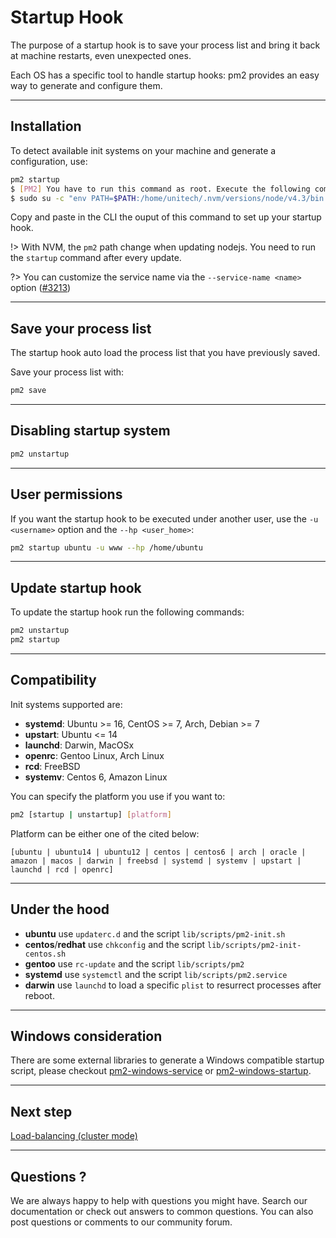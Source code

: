 # Startup Hook

The purpose of a startup hook is to save your process list and bring it back at machine restarts, even unexpected ones.

Each OS has a specific tool to handle startup hooks: pm2 provides an easy way to generate and configure them.

---

## Installation

To detect available init systems on your machine and generate a configuration, use:

```bash
pm2 startup
$ [PM2] You have to run this command as root. Execute the following command:
$ sudo su -c "env PATH=$PATH:/home/unitech/.nvm/versions/node/v4.3/bin pm2 startup <distribution> -u <user> --hp <home-path>
```

Copy and paste in the CLI the ouput of this command to set up your startup hook.

!> With NVM, the `pm2` path change when updating nodejs. You need to run the `startup` command after every update.

?> You can customize the service name via the `--service-name <name>` option ([#3213](https://github.com/Unitech/pm2/pull/3213))

---

## Save your process list

The startup hook auto load the process list that you have previously saved.

Save your process list with:

```bash
pm2 save
```

---

## Disabling startup system

```bash
pm2 unstartup
```

---

## User permissions

If you want the startup hook to be executed under another user, use the `-u <username>` option and the `--hp <user_home>`:

```bash
pm2 startup ubuntu -u www --hp /home/ubuntu
```

---

## Update startup hook

To update the startup hook run the following commands:

```bash
pm2 unstartup
pm2 startup
```

---

## Compatibility

Init systems supported are:

- **systemd**: Ubuntu >= 16, CentOS >= 7, Arch, Debian >= 7
- **upstart**: Ubuntu <= 14
- **launchd**: Darwin, MacOSx
- **openrc**: Gentoo Linux, Arch Linux
- **rcd**: FreeBSD
- **systemv**: Centos 6, Amazon Linux

You can specify the platform you use if you want to:

```bash
pm2 [startup | unstartup] [platform]
```

Platform can be either one of the cited below:

`[ubuntu | ubuntu14 | ubuntu12 | centos | centos6 | arch | oracle | amazon | macos | darwin | freebsd | systemd | systemv | upstart | launchd | rcd | openrc]`

---

## Under the hood

- **ubuntu** use `updaterc.d` and the script `lib/scripts/pm2-init.sh`
- **centos**/**redhat** use `chkconfig` and the script `lib/scripts/pm2-init-centos.sh`
- **gentoo** use `rc-update` and the script `lib/scripts/pm2`
- **systemd** use `systemctl` and the script `lib/scripts/pm2.service`
- **darwin** use `launchd` to load a specific `plist` to resurrect processes after reboot.

---

## Windows consideration

There are some external libraries to generate a Windows compatible startup script, please checkout [pm2-windows-service](https://www.npmjs.com/package/pm2-windows-service) or [pm2-windows-startup](https://www.npmjs.com/package/pm2-windows-startup).

---

## Next step

[Load-balancing (cluster mode)](/runtime/guide/load-balancing/)

---

## Questions ?

We are always happy to help with questions you might have. Search our documentation or check out answers to common questions. You can also post questions or comments to our community forum.